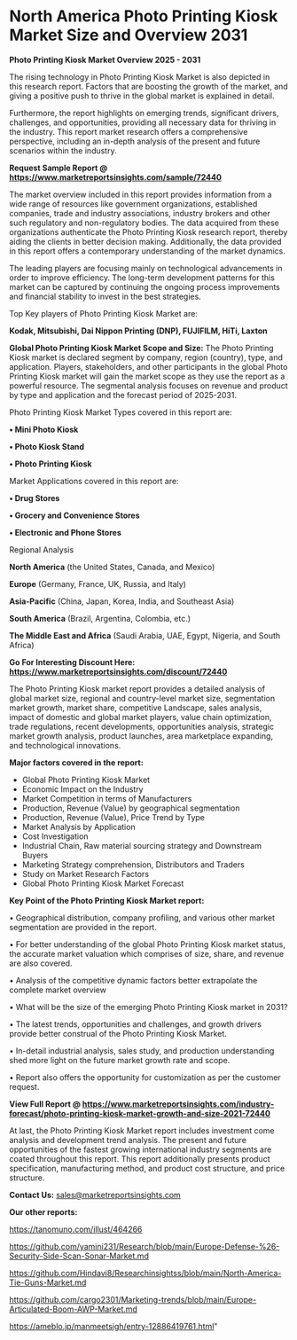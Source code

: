 # North America Photo Printing Kiosk Market Size and Overview 2031

<Strong> Photo Printing Kiosk Market Overview 2025 - 2031</strong>

The rising technology in Photo Printing Kiosk Market is also depicted in this research report. Factors that are boosting the growth of the market, and giving a positive push to thrive in the global market is explained in detail.

Furthermore, the report highlights on emerging trends, significant drivers, challenges, and opportunities, providing all necessary data for thriving in the industry. This report market research offers a comprehensive perspective, including an in-depth analysis of the present and future scenarios within the industry.

<strong>Request Sample Report @ <a href=https://www.marketreportsinsights.com/sample/72440>https://www.marketreportsinsights.com/sample/72440</a></strong>

The market overview included in this report provides information from a wide range of resources like government organizations, established companies, trade and industry associations, industry brokers and other such regulatory and non-regulatory bodies. The data acquired from these organizations authenticate the Photo Printing Kiosk research report, thereby aiding the clients in better decision making. Additionally, the data provided in this report offers a contemporary understanding of the market dynamics.

The leading players are focusing mainly on technological advancements in order to improve efficiency. The long-term development patterns for this market can be captured by continuing the ongoing process improvements and financial stability to invest in the best strategies.

Top Key players of Photo Printing Kiosk Market are:

<strong>Kodak, Mitsubishi, Dai Nippon Printing (DNP), FUJIFILM, HiTi, Laxton</strong>

<strong><b>Global Photo Printing Kiosk Market Scope and Size:</b></strong>
The Photo Printing Kiosk market is declared segment by company, region (country), type, and application. Players, stakeholders, and other participants in the global Photo Printing Kiosk market will gain the market scope as they use the report as a powerful resource. The segmental analysis focuses on revenue and product by type and application and the forecast period of 2025-2031.

Photo Printing Kiosk Market Types covered in this report are:

<strong>• Mini Photo Kiosk

• Photo Kiosk Stand

• Photo Printing Kiosk</strong>

Market Applications covered in this report are:

<strong>• Drug Stores

• Grocery and Convenience Stores

• Electronic and Phone Stores</strong> 

Regional Analysis

<strong>North America</strong> (the United States, Canada, and Mexico)

<strong>Europe</strong> (Germany, France, UK, Russia, and Italy)

<strong>Asia-Pacific</strong> (China, Japan, Korea, India, and Southeast Asia)

<strong>South America</strong> (Brazil, Argentina, Colombia, etc.)

<strong>The Middle East and Africa</strong> (Saudi Arabia, UAE, Egypt, Nigeria, and South Africa)

<strong>Go For Interesting Discount Here: <a href=https://www.marketreportsinsights.com/discount/72440>https://www.marketreportsinsights.com/discount/72440</a></strong>

The Photo Printing Kiosk market report provides a detailed analysis of global market size, regional and country-level market size, segmentation market growth, market share, competitive Landscape, sales analysis, impact of domestic and global market players, value chain optimization, trade regulations, recent developments, opportunities analysis, strategic market growth analysis, product launches, area marketplace expanding, and technological innovations.

<strong><b>Major factors covered in the report:</b></strong>
<ul>
  <li>Global Photo Printing Kiosk Market </li>
  <li>Economic Impact on the Industry</li>
  <li>Market Competition in terms of Manufacturers</li>
  <li>Production, Revenue (Value) by geographical segmentation</li>
  <li>Production, Revenue (Value), Price Trend by Type</li>
  <li>Market Analysis by Application</li>
  <li>Cost Investigation</li>
  <li>Industrial Chain, Raw material sourcing strategy and Downstream Buyers</li>
  <li>Marketing Strategy comprehension, Distributors and Traders</li>
  <li>Study on Market Research Factors</li>
  <li>Global Photo Printing Kiosk Market Forecast</li>
</ul>

<strong><b>Key Point of the Photo Printing Kiosk Market report:</b></strong>

• Geographical distribution, company profiling, and various other market segmentation are provided in the report.

• For better understanding of the global Photo Printing Kiosk market status, the accurate market valuation which comprises of size, share, and revenue are also covered.

• Analysis of the competitive dynamic factors better extrapolate the complete market overview

• What will be the size of the emerging Photo Printing Kiosk market in 2031?

• The latest trends, opportunities and challenges, and growth drivers provide better construal of the Photo Printing Kiosk Market.

• In-detail industrial analysis, sales study, and production understanding shed more light on the future market growth rate and scope.

• Report also offers the opportunity for customization as per the customer request.

<strong><b>View Full Report @ <a href=https://www.marketreportsinsights.com/industry-forecast/photo-printing-kiosk-market-growth-and-size-2021-72440>https://www.marketreportsinsights.com/industry-forecast/photo-printing-kiosk-market-growth-and-size-2021-72440</a></b></strong>


At last, the Photo Printing Kiosk Market report includes investment come analysis and development trend analysis. The present and future opportunities of the fastest growing international industry segments are coated throughout this report. This report additionally presents product specification, manufacturing method, and product cost structure, and price structure.

<strong>Contact Us:</strong>
sales@marketreportsinsights.com

<strong>Our other reports:</strong>

<a href=https://tanomuno.com/illust/464266>https://tanomuno.com/illust/464266</a>

<a href=https://github.com/yamini231/Research/blob/main/Europe-Defense-%26-Security-Side-Scan-Sonar-Market.md>https://github.com/yamini231/Research/blob/main/Europe-Defense-%26-Security-Side-Scan-Sonar-Market.md</a>

<a href=https://github.com/Hindavi8/Researchinsightss/blob/main/North-America-Tie-Guns-Market.md>https://github.com/Hindavi8/Researchinsightss/blob/main/North-America-Tie-Guns-Market.md</a>

<a href=https://github.com/cargo2301/Marketing-trends/blob/main/Europe-Articulated-Boom-AWP-Market.md>https://github.com/cargo2301/Marketing-trends/blob/main/Europe-Articulated-Boom-AWP-Market.md</a>

<a href=https://ameblo.jp/manmeetsigh/entry-12886419761.html>https://ameblo.jp/manmeetsigh/entry-12886419761.html</a>"
